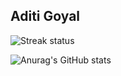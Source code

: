 ## Aditi Goyal

![Streak status](https://camo.githubusercontent.com/a01459c1fc0c4c575028f130390a3af2fa7bece9b8d276240d48a970230b6515/68747470733a2f2f6769746875622d726561646d652d73747265616b2d73746174732e6865726f6b756170702e636f6d2f3f757365723d6164697469676f79616c323931)

![Anurag's GitHub stats](https://github-readme-stats.vercel.app/api?username=aditigoyal291&show=reviews,discussions_started,discussions_answered,prs_merged,prs_merged_percentage)
